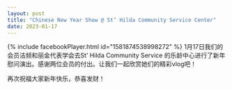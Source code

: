 ```yaml
---
layout: post
title: "Chinese New Year Show @ St’ Hilda Community Service Center"
date: 2023-01-17
---
```

{% include facebookPlayer.html id="1581874538998272" %}
1月17日我们的会员洁频和丽金代表学会去St’ Hilda Community Service 的乐龄中心进行了新年慰问演出。感谢两位会员的付出。让我们一起欣赏她们的精彩vlog吧！
<!--more-->

再次祝福大家新年快乐，恭喜发财！

